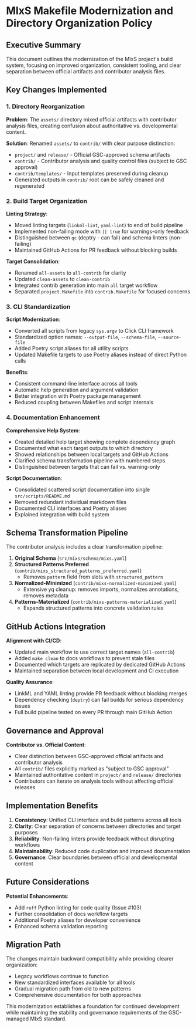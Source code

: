 # MIxS Makefile Modernization and Directory Organization Policy

## Executive Summary

This document outlines the modernization of the MIxS project's build system, focusing on improved organization, consistent tooling, and clear separation between official artifacts and contributor analysis files.

## Key Changes Implemented

### 1. Directory Reorganization

**Problem**: The `assets/` directory mixed official artifacts with contributor analysis files, creating confusion about authoritative vs. developmental content.

**Solution**: Renamed `assets/` to `contrib/` with clear purpose distinction:
- `project/` and `release/` - Official GSC-approved schema artifacts
- `contrib/` - Contributor analysis and quality control files (subject to GSC approval)
- `contrib/templates/` - Input templates preserved during cleanup
- Generated outputs in `contrib/` root can be safely cleaned and regenerated

### 2. Build Target Organization

**Linting Strategy**:
- Moved linting targets (`linkml-lint`, `yaml-lint`) to end of build pipeline
- Implemented non-failing mode with `|| true` for warnings-only feedback
- Distinguished between `qc` (deptry - can fail) and schema linters (non-failing)
- Maintained GitHub Actions for PR feedback without blocking builds

**Target Consolidation**:
- Renamed `all-assets` to `all-contrib` for clarity
- Updated `clean-assets` to `clean-contrib`
- Integrated contrib generation into main `all` target workflow
- Separated `project.Makefile` into `contrib.Makefile` for focused concerns

### 3. CLI Standardization

**Script Modernization**:
- Converted all scripts from legacy `sys.argv` to Click CLI framework
- Standardized option names: `--output-file`, `--schema-file`, `--source-file`
- Added Poetry script aliases for all utility scripts
- Updated Makefile targets to use Poetry aliases instead of direct Python calls

**Benefits**:
- Consistent command-line interface across all tools
- Automatic help generation and argument validation
- Better integration with Poetry package management
- Reduced coupling between Makefiles and script internals

### 4. Documentation Enhancement

**Comprehensive Help System**:
- Created detailed help target showing complete dependency graph
- Documented what each target outputs to which directory  
- Showed relationships between local targets and GitHub Actions
- Clarified schema transformation pipeline with numbered steps
- Distinguished between targets that can fail vs. warning-only

**Script Documentation**:
- Consolidated scattered script documentation into single `src/scripts/README.md`
- Removed redundant individual markdown files
- Documented CLI interfaces and Poetry aliases
- Explained integration with build system

## Schema Transformation Pipeline

The contributor analysis includes a clear transformation pipeline:

1. **Original Schema** (`src/mixs/schema/mixs.yaml`)
2. **Structured Patterns Preferred** (`contrib/mixs_structured_patterns_preferred.yaml`)
   - Removes `pattern` field from slots with `structured_pattern`
3. **Normalized-Minimized** (`contrib/mixs-normalized-minimized.yaml`) 
   - Extensive yq cleanup: removes imports, normalizes annotations, removes metadata
4. **Patterns-Materialized** (`contrib/mixs-patterns-materialized.yaml`)
   - Expands structured patterns into concrete validation rules

## GitHub Actions Integration

**Alignment with CI/CD**:
- Updated main workflow to use correct target names (`all-contrib`)
- Added `make clean` to docs workflows to prevent stale files
- Documented which targets are replicated by dedicated GitHub Actions
- Maintained separation between local development and CI execution

**Quality Assurance**:
- LinkML and YAML linting provide PR feedback without blocking merges
- Dependency checking (`deptry`) can fail builds for serious dependency issues
- Full build pipeline tested on every PR through main GitHub Action

## Governance and Approval

**Contributor vs. Official Content**:
- Clear distinction between GSC-approved official artifacts and contributor analysis
- All `contrib/` files explicitly marked as "subject to GSC approval"
- Maintained authoritative content in `project/` and `release/` directories
- Contributors can iterate on analysis tools without affecting official releases

## Implementation Benefits

1. **Consistency**: Unified CLI interface and build patterns across all tools
2. **Clarity**: Clear separation of concerns between directories and target purposes  
3. **Reliability**: Non-failing linters provide feedback without disrupting workflows
4. **Maintainability**: Reduced code duplication and improved documentation
5. **Governance**: Clear boundaries between official and developmental content

## Future Considerations

**Potential Enhancements**:
- Add `ruff` Python linting for code quality (Issue #103)
- Further consolidation of docs workflow targets
- Additional Poetry aliases for developer convenience
- Enhanced schema validation reporting

## Migration Path

The changes maintain backward compatibility while providing clearer organization:
- Legacy workflows continue to function
- New standardized interfaces available for all tools
- Gradual migration path from old to new patterns
- Comprehensive documentation for both approaches

This modernization establishes a foundation for continued development while maintaining the stability and governance requirements of the GSC-managed MIxS standard.